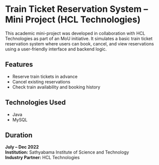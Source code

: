 # Train Ticket Reservation System – Mini Project (HCL Technologies)

This academic mini-project was developed in collaboration with HCL Technologies as part of an MoU initiative. It simulates a basic train ticket reservation system where users can book, cancel, and view reservations using a user-friendly interface and backend logic.

## Features
- Reserve train tickets in advance
- Cancel existing reservations
- Check train availability and booking history

## Technologies Used
- Java
- MySQL

## Duration
**July – Dec 2022**  
**Institution:** Sathyabama Institute of Science and Technology  
**Industry Partner:** HCL Technologies